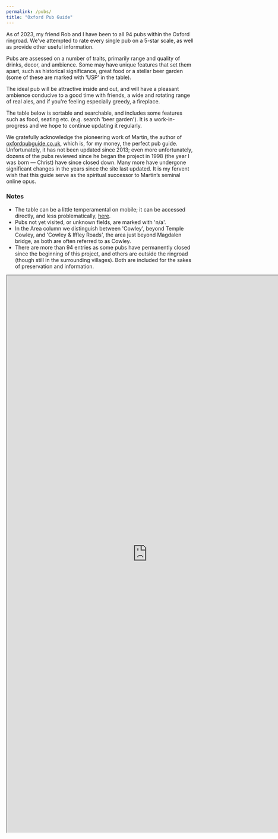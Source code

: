 ```yaml
---
permalink: /pubs/
title: "Oxford Pub Guide"
---
```


<!--
### [Oxford Pub Guide: A Primer](/pubs/background)
-->

As of 2023, my friend Rob and I have been to all 94 pubs within the Oxford ringroad. 
We've attempted to rate every single pub on a 5-star scale, as well as provide other useful information.

Pubs are assessed on a number of traits, primarily range and quality of drinks, decor, and ambience. 
Some may have unique features that set them apart, such as historical significance, great food or a stellar beer garden (some of these are marked with 'USP' in the table). 

The ideal pub will be attractive inside and out, and will have a pleasant ambience conducive to a good time with friends, a wide and rotating range of real ales, and if you're feeling especially greedy, a fireplace.

The table below is sortable and searchable, and includes some features such as food, seating etc. (e.g. search 'beer garden'). 
It is a work-in-progress and we hope to continue updating it regularly.

We gratefully acknowledge the pioneering work of Martin, the author of [oxfordpubguide.co.uk](https://www.oxfordpubguide.co.uk/pub.html), which is, for my money, the perfect pub guide. 
Unfortunately, it has not been updated since 2013; even more unfortunately, dozens of the pubs reviewed since he began the project in 1998 (the year I was born — Christ) 
have since closed down. Many more have undergone significant changes in the years since the site last updated. It is my fervent wish that this guide serve as 
the spiritual successor to Martin’s seminal online opus.

### Notes
* The table can be a little temperamental on mobile; it can be accessed directly, and less problematically, 
[here](https://script.google.com/macros/s/AKfycbzUWW0QWKD_qNyf5518wMtHL_qXADF_xqaasInNm3ZtAvuj4owHvvwXHFPRKv_GQ_Q5sA/exec).
* Pubs not yet visited, or unknown fields, are marked with 'n/a'.
* In the Area column we distinguish between 'Cowley', beyond Temple Cowley, and 'Cowley & Iffley Roads', the area just beyond Magdalen bridge, as both are often referred to as Cowley. 
* There are more than 94 entries as some pubs have permanently closed since the beginning of this project, and others are outside the ringroad (though still in the surrounding villages). Both are included for the sakes of preservation and information.

<iframe src="https://script.google.com/macros/s/AKfycbzUWW0QWKD_qNyf5518wMtHL_qXADF_xqaasInNm3ZtAvuj4owHvvwXHFPRKv_GQ_Q5sA/exec" 
height="1500" width="150%"></iframe>

